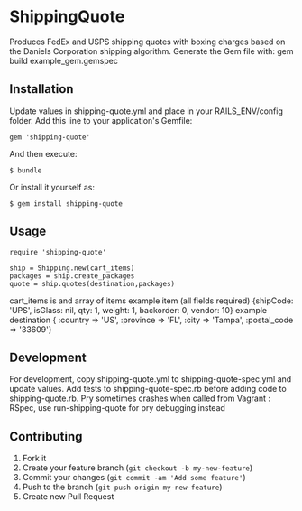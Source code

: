 # ShippingQuote

Produces FedEx and USPS shipping quotes with boxing charges based on the Daniels Corporation shipping algorithm.
Generate the Gem file with: gem build example_gem.gemspec

## Installation

Update values in shipping-quote.yml and place in your RAILS_ENV/config folder.
Add this line to your application's Gemfile:

    gem 'shipping-quote'

And then execute:

    $ bundle

Or install it yourself as:

    $ gem install shipping-quote

## Usage
    require 'shipping-quote'

    ship = Shipping.new(cart_items)
    packages = ship.create_packages
    quote = ship.quotes(destination,packages)

cart_items is and array of items
example item (all fields required) {shipCode: 'UPS', isGlass: nil, qty: 1, weight: 1, backorder: 0, vendor: 10}
example destination { :country => 'US', :province => 'FL', :city => 'Tampa', :postal_code => '33609'}


## Development

For development, copy shipping-quote.yml to shipping-quote-spec.yml and update values. Add tests to
shipping-quote-spec.rb before adding code to shipping-quote.rb.
Pry sometimes crashes when called from Vagrant : RSpec, use run-shipping-quote for pry debugging instead



## Contributing

1. Fork it
2. Create your feature branch (`git checkout -b my-new-feature`)
3. Commit your changes (`git commit -am 'Add some feature'`)
4. Push to the branch (`git push origin my-new-feature`)
5. Create new Pull Request
